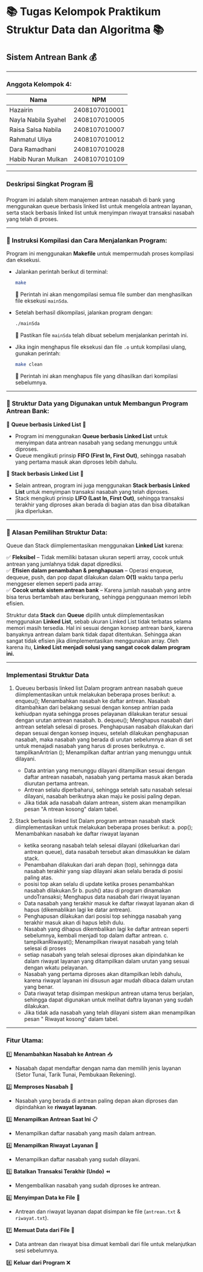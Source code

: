 # 📚 Tugas Kelompok Praktikum Struktur Data dan Algoritma 📚
## Sistem Antrean Bank 💰 
---

### Anggota Kelompok 4:
| Nama                   | NPM           |
|------------------------|---------------|
| Hazairin               | 2408107010001 |
| Nayla Nabila Syahel    | 2408107010005 |
| Raisa Salsa Nabila     | 2408107010007 |
| Rahmatul Uliya         | 2408107010012 |
| Dara Ramadhani         | 2408107010028 |
| Habib Nuran Mulkan     | 2408107010109 |

---

### Deskripsi Singkat Program :spiral_notepad:
Program ini adalah sitem manajemen antrean nasabah di bank yang menggunakan queue berbasis linked list untuk mengelola antrean layanan, serta stack berbasis linked list untuk menyimpan riwayat transaksi nasabah yang telah di proses.

-------------------------------

### 📌 Instruksi Kompilasi dan Cara Menjalankan Program:

Program ini menggunakan **Makefile** untuk mempermudah proses kompilasi dan eksekusi.

- Jalankan perintah berikut di terminal:  
  ```sh
  make
  ```
  📌 Perintah ini akan mengompilasi semua file sumber dan menghasilkan file eksekusi `mainSda`.

- Setelah berhasil dikompilasi, jalankan program dengan:  
  ```sh
  ./mainSda
  ```
  📌 Pastikan file `mainSda` telah dibuat sebelum menjalankan perintah ini.

- Jika ingin menghapus file eksekusi dan file `.o` untuk kompilasi ulang, gunakan perintah:  
  ```sh
  make clean
  ```
  📌 Perintah ini akan menghapus file yang dihasilkan dari kompilasi sebelumnya.
  
-------------------------------
      
### 🏦 Struktur Data yang Digunakan untuk Membangun Program Antrean Bank:

🔹 **Queue berbasis Linked List** 🔗
   - Program ini menggunakan **Queue berbasis Linked List** untuk menyimpan data antrean nasabah yang sedang menunggu untuk diproses.
   - Queue mengikuti prinsip **FIFO (First In, First Out)**, sehingga nasabah yang pertama masuk akan diproses lebih dahulu.

🔹 **Stack berbasis Linked List** 🔗
   - Selain antrean, program ini juga menggunakan **Stack berbasis Linked List** untuk menyimpan transaksi nasabah yang telah diproses.
   - Stack mengikuti prinsip **LIFO (Last In, First Out)**, sehingga transaksi terakhir yang diproses akan berada di bagian atas dan bisa dibatalkan jika diperlukan.
  
-------------------------------   

### 🤔 Alasan Pemilihan Struktur Data:

Queue dan Stack diimplementasikan menggunakan **Linked List** karena:

✅ **Fleksibel** – Tidak memiliki batasan ukuran seperti array, cocok untuk antrean yang jumlahnya tidak dapat diprediksi.  
✅ **Efisien dalam penambahan & penghapusan** – Operasi enqueue, dequeue, push, dan pop dapat dilakukan dalam **O(1)** waktu tanpa perlu menggeser elemen seperti pada array.  
✅ **Cocok untuk sistem antrean bank** – Karena jumlah nasabah yang antre bisa terus bertambah atau berkurang, sehingga penggunaan memori lebih efisien.  

Struktur data **Stack** dan **Queue** dipilih untuk diimplementasikan menggunakan **Linked List**, sebab ukuran Linked List tidak terbatas selama memori masih tersedia. Hal ini sesuai dengan konsep antrean bank, karena banyaknya antrean dalam bank tidak dapat ditentukan. Sehingga akan sangat tidak efisien jika diimplementasikan menggunakan array. Oleh karena itu, **Linked List menjadi solusi yang sangat cocok dalam program ini.**

-------------------------------

### Implementasi Struktur Data
1. Queueu berbasis linked list
   Dalam program antrean nasabah queue diimplementasikan untuk melakukan beberapa proses berikut:
   a. enqueu(); Menambahkan nasabah ke daftar antrean. Nasabah ditambahkan dari belakang sesuai dengan konsep antrian pada kehiudpan nyata
      sehingga proses pelayanan dilakukan teratur sesuai dengan urutan antrean nasabah.
   b. dequeu(); Menghapus nasabah dari antrean setelah selesai di proses. Penghapusan nasabah dilakukan dari depan sesuai dengan konsep inqueu, setelah dilakukan penghapusan nasabah, maka               nasabah yang berada di urutan sebelumnya akan di set untuk menajadi nasabah
      yang harus di proses berikutnya.
   c. tampilkanAntrian (); Menampilkan daftar antrian yang menunggu untuk dilayani.
      - Data antrian yang menunggu dilayani ditampilkan sesuai dengan daftar antrean nasabah,
        nasabah yang pertama masuk akan berada diurutan pertama antrean.
      - Antrean selalu diperbaharui, sehingga setelah satu nasabah selesai dilayani, nasabah berikutnya akan maju ke posisi paling depan.
      - Jika tidak ada nasabah dalam antrean, sistem akan menampilkan pesan "A ntrean kosong" dalam tabel. 

3. Stack berbasis linked list
   Dalam program antrean nasabah stack diimplementasikan untuk melakukan beberapa proses berikut:
   a. pop(); Menambahkan nasabah ke daftar riwayat layanan
      - ketika seorang nasabah telah selesai dilayani (dikeluarkan dari antrean queue), data nasabah tersebut akan dimasukkan
        ke dalam stack.
      - Penambahan dilakukan dari arah depan (top), sehinngga data nasabah terakhir yang siap dilayani akan selalu berada di posisi
        paling atas.
      - posisi top akan selalu di update ketika  proses penambahkan nasabah dilakukan.5r
   b. push() atau di program dinamakan undoTransaksi; Menghapus data nasabah dari riwayat layanan
      - Data nasabah yang terakhir masuk ke daftar riwayat layanan akan di hapus (dikemablikan lagi ke datar antrean).
      - Penghapusan dilakukan dari posisi top sehingga nasabah yang terakhir masuk akan di hapus  lebih dulu.
      - Nasabah yang dihapus dikembalikan lagi ke daftar antrean seperti sebelumnya, kembali menjadi top dalam daftar antrean.
   c. tampilkanRiwayat(); Menampilkan riwayat nasabah yang telah selesai di proses
      - setiap nasabah yang telah selesai diproses akan dipindahkan ke dalam riwayat layanan yang ditampilkan dalam urutan
        yang sesuai dengan wkatu pelayanan.
      - Nasabah yang pertama diproses akan ditampilkan lebih dahulu, karena riwayat layanan ini disusun agar mudah dibaca dalam urutan     
        yang benar.
      - Data riwayat tetap disimpan meskipun antrean utama terus berjalan, sehingga dapat digunakan untuk melihat daftra layanan yang
        sudah dilakukan.
      - Jika tidak ada nasabah yang telah dilayani sistem akan menampilkan pesan " Riwayat kosong" dalam tabel.

-------------------------------
        
### Fitur Utama:

1️⃣ **Menambahkan Nasabah ke Antrean** 📥  
   - Nasabah dapat mendaftar dengan nama dan memilih jenis layanan (Setor Tunai, Tarik Tunai, Pembukaan Rekening).  
   
2️⃣ **Memproses Nasabah** 🔄  
   - Nasabah yang berada di antrean paling depan akan diproses dan dipindahkan ke **riwayat layanan**.  

3️⃣ **Menampilkan Antrean Saat Ini** 📋  
   - Menampilkan daftar nasabah yang masih dalam antrean.  

4️⃣ **Menampilkan Riwayat Layanan** 📜  
   - Menampilkan daftar nasabah yang sudah dilayani.  

5️⃣ **Batalkan Transaksi Terakhir (Undo)** ⏪  
   - Mengembalikan nasabah yang sudah diproses ke antrean.  

6️⃣ **Menyimpan Data ke File** 💾  
   - Antrean dan riwayat layanan dapat disimpan ke file (`antrean.txt` & `riwayat.txt`).  

7️⃣ **Memuat Data dari File** 📂  
   - Data antrean dan riwayat bisa dimuat kembali dari file untuk melanjutkan sesi sebelumnya.  

8️⃣ **Keluar dari Program** ❌  


